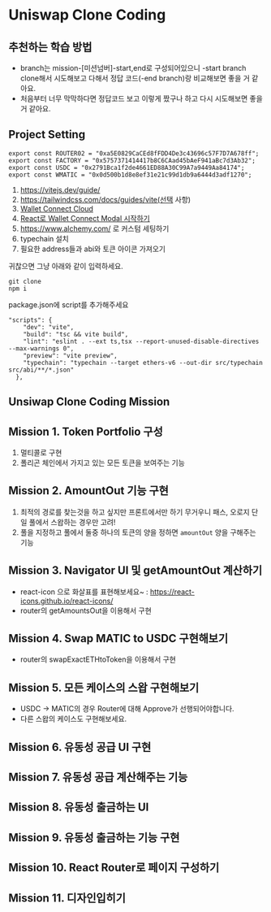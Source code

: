 # Uniswap Clone Coding
## 추천하는 학습 방법
- branch는 mission-[미션넘버]-start,end로 구성되어있으니 -start branch clone해서 시도해보고 다해서 정답 코드(-end branch)랑 비교해보면 좋을 거 같아요.
- 처음부터 너무 막막하다면 정답코드 보고 이렇게 짰구나 하고 다시 시도해보면 좋을거 같아요.
## Project Setting
```
export const ROUTER02 = "0xa5E0829CaCEd8fFDD4De3c43696c57F7D7A678ff";
export const FACTORY = "0x5757371414417b8C6CAad45bAeF941aBc7d3Ab32";
export const USDC = "0x2791Bca1f2de4661ED88A30C99A7a9449Aa84174";
export const WMATIC = "0x0d500b1d8e8ef31e21c99d1db9a6444d3adf1270";
```

1. https://vitejs.dev/guide/
2. https://tailwindcss.com/docs/guides/vite(선택 사항)
3. [Wallet Connect Cloud](https://cloud.walletconnect.com/app)
4. [React로 Wallet Connect Modal 시작하기](https://docs.walletconnect.com/2.0/web3modal/react/about)
5. https://www.alchemy.com/ 로 커스텀 세팅하기
6. typechain 설치
7. 필요한 address들과 abi와 토큰 아이콘 가져오기

귀찮으면 그냥 아래와 같이 입력하세요.
```
git clone
npm i
```

package.json에 script를 추가해주세요
```
"scripts": {
    "dev": "vite",
    "build": "tsc && vite build",
    "lint": "eslint . --ext ts,tsx --report-unused-disable-directives --max-warnings 0",
    "preview": "vite preview",
    "typechain": "typechain --target ethers-v6 --out-dir src/typechain src/abi/**/*.json"
  },
```
## Unsiwap Clone Coding Mission

## Mission 1. Token Portfolio 구성

1. 멀티콜로 구현
2. 폴리곤 체인에서 가지고 있는 모든 토큰을 보여주는 기능

## Mission 2. AmountOut 기능 구현

1. 최적의 경로를 찾는것을 하고 싶지만 프론트에서만 하기 무거우니 패스, 오로지 단일 풀에서 스왑하는 경우만 고려! 
2. 풀을 지정하고 풀에서 둘중 하나의 토큰의 양을 정하면 `amountOut` 양을 구해주는 기능

## Mission 3. Navigator UI 및 getAmountOut 계산하기

- react-icon 으로 화살표를 표현해보세요~ : https://react-icons.github.io/react-icons/
- router의 getAmountsOut을 이용해서 구현

## Mission 4. Swap MATIC to USDC 구현해보기
- router의 swapExactETHtoToken을 이용해서 구현

## Mission 5. 모든 케이스의 스왑 구현해보기
- USDC → MATIC의 경우 Router에 대해 Approve가 선행되어야합니다.
- 다른 스왑의 케이스도 구현해보세요.

## Mission 6. 유동성 공급 UI 구현

## Mission 7. 유동성 공급 계산해주는 기능

## Mission 8. 유동성 출금하는  UI

## Mission 9. 유동성 출금하는 기능 구현

## Mission 10. React Router로 페이지 구성하기

## Mission 11. 디자인입히기
